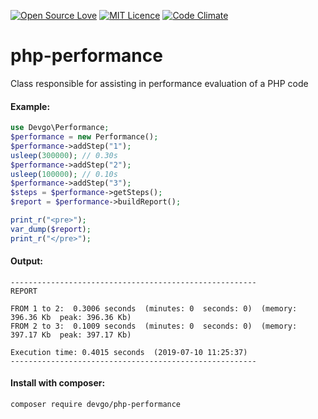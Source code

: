 [![Open Source Love](https://badges.frapsoft.com/os/v2/open-source.svg?v=103)](https://github.com/ellerbrock/open-source-badges/)
[![MIT Licence](https://badges.frapsoft.com/os/mit/mit.svg?v=103)](https://opensource.org/licenses/mit-license.php)
[![Code Climate](https://lima.codeclimate.com/github/goncalogoncalves/php-performance/badges/gpa.svg)](https://lima.codeclimate.com/github/goncalogoncalves/php-performance)

# php-performance

Class responsible for assisting in performance evaluation of a PHP code

#### Example:

```php
use Devgo\Performance;
$performance = new Performance();
$performance->addStep("1");
usleep(300000); // 0.30s
$performance->addStep("2");
usleep(100000); // 0.10s
$performance->addStep("3");
$steps = $performance->getSteps();
$report = $performance->buildReport();

print_r("<pre>");
var_dump($report);
print_r("</pre>");

```

#### Output:

```
-------------------------------------------------------
REPORT

FROM 1 to 2:  0.3006 seconds  (minutes: 0  seconds: 0)  (memory: 396.36 Kb  peak: 396.36 Kb)
FROM 2 to 3:  0.1009 seconds  (minutes: 0  seconds: 0)  (memory: 397.17 Kb  peak: 397.17 Kb)

Execution time: 0.4015 seconds  (2019-07-10 11:25:37)
-------------------------------------------------------
```

#### Install with composer:

```
composer require devgo/php-performance
```
